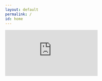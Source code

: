 ```yaml
---
layout: default
permalink: /
id: home
---
```

<iframe class="ipad" name="embed_readwrite" src="https://pad.ouvaton.coop/short-ref?alwaysShowChat=false&showLineNumbers=true&useMonospaceFont=true&noColors=true" frameborder="0" title="Embedded Pad"></iframe>
